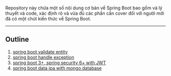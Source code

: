 Repository này chứa một số nội dung cơ bản về Spring Boot bao gồm và lý thuyết và code, xác định rõ và vừa đủ các phần cần cover đối với người mới đã có một chút kiến thức về Spring Boot.
***
## Outline
1. [spring boot validate entity](./spring-validation)
2. [spring boot handle exception](./spring-exception-handling)
3. [spring boot 3+, spring security 6+ with JWT](./spring-security)
4. [spring boot data jpa with mongo database](./springboot-mongodb)